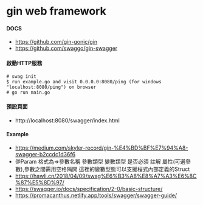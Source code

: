 # gin web framework

#### DOCS
+ https://github.com/gin-gonic/gin
+ https://github.com/swaggo/gin-swagger

#### 啟動HTTP服務
    # swag init
    $ run example.go and visit 0.0.0.0:8080/ping (for windows "localhost:8080/ping") on browser
    # go run main.go

#### 預設頁面
+ http://localhost:8080/swagger/index.html

#### Example
+ https://medium.com/skyler-record/gin-%E4%BD%BF%E7%94%A8-swagger-b2ccdc1d36f6
+ @Param 格式為=>參數名稱 參數類型 變數類型 是否必須 註解 屬性(可選參數),參數之間需用空格隔開
  這裡的變數型態可以支援程式內部定義的Struct
+ https://hawli.cn/2018/04/09/swag%E6%B3%A8%E8%A7%A3%E6%8C%87%E5%8D%97/
+ https://swagger.io/docs/specification/2-0/basic-structure/
+ https://promacanthus.netlify.app/tools/swagger/swagger-guide/